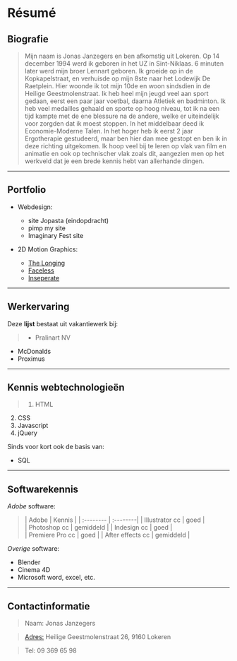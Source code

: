 

Résumé
===

Biografie
---
> Mijn naam is Jonas Janzegers en ben afkomstig uit Lokeren. Op 14 december 1994 werd ik geboren in het UZ in Sint-Niklaas. 6 minuten later werd mijn broer Lennart geboren. Ik groeide op in de Kopkapelstraat, en verhuisde op mijn 8ste naar het Lodewijk De Raetplein. Hier woonde ik tot mijn 10de en woon sindsdien in de Heilige Geestmolenstraat. Ik heb heel mijn jeugd veel aan sport gedaan, eerst een paar jaar voetbal, daarna Atletiek en badminton. Ik heb veel medailles gehaald en sporte op hoog niveau, tot ik na een tijd kampte met de ene blessure na de andere, welke er uiteindelijk voor zorgden dat ik moest stoppen. In het middelbaar deed ik Economie-Moderne Talen. In het hoger heb ik eerst 2 jaar Ergotherapie gestudeerd, maar ben hier dan mee gestopt en ben ik in deze richting uitgekomen. Ik hoop veel bij te leren op vlak van film en animatie en ook op technischer vlak zoals dit, aangezien men op het werkveld dat je een brede kennis hebt van allerhande dingen.

----
Portfolio
---
 * Webdesign: 
	 * site Jopasta (eindopdracht)
	 * pimp my site
	 * Imaginary Fest site
	 
 * 2D Motion Graphics:
	 * [The Longing](https://vimeo.com/125410224)
	 * [Faceless](https://vimeo.com/126725325)
	 * [Inseperate](https://vimeo.com/129344016)


---
Werkervaring
---
Deze **lijst** bestaat uit vakantiewerk bij:

>* Pralinart NV
* McDonalds
* Proximus 

---
Kennis webtechnologieën
---

>1. HTML
2. CSS
3. Javascript 
4. jQuery

Sinds voor kort ook de basis van:

* SQL

---

Softwarekennis
---

*Adobe* software:

>| Adobe     |    Kennis  | 
| :-------- | :--------| 
| Illustrator cc	| goed |  
| Photoshop cc		| gemiddeld | 
| Indesign cc		| goed	|	
| Premiere Pro cc	| goed |
| After effects cc	| gemiddeld	| 

*Overige* software:

* Blender
* Cinema 4D
* Microsoft word, excel, etc.

----

Contactinformatie
---


> Naam:  Jonas Janzegers 

> [Adres:](https://www.google.be/maps/@51.1197582,3.9769079,17.75z) Heilige Geestmolenstraat 26, 9160 Lokeren
 
 >Tel: 09 369 65 98




